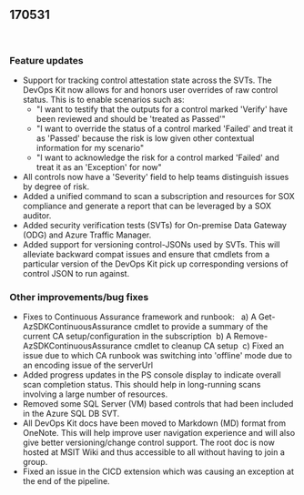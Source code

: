 ﻿## 170531 
 
### Feature updates 
* Support for tracking control attestation state across the SVTs. The DevOps Kit now allows for and honors user overrides of raw control status. This is to enable scenarios such as: 
	* "I want to testify that the outputs for a control marked 'Verify' have been reviewed and should be 'treated as Passed'" 
	* "I want to override the status of a control marked 'Failed' and treat it as 'Passed' because the risk is low given other contextual information for my scenario" 
	* "I want to acknowledge the risk for a control marked 'Failed' and treat it as an 'Exception' for now" 
* All controls now have a 'Severity' field to help teams distinguish issues by degree of risk. 
* Added a unified command to scan a subscription and resources for SOX compliance and generate a report that can be leveraged by a SOX auditor. 
* Added security verification tests (SVTs) for On-premise Data Gateway (ODG) and Azure Traffic Manager. 
* Added support for versioning control-JSONs used by SVTs. This will alleviate backward compat issues and ensure that cmdlets from a particular version of the DevOps Kit pick up corresponding versions of control JSON to run against.  
 
### Other improvements/bug fixes 
* Fixes to Continuous Assurance framework and runbook:  
	a) A Get-AzSDKContinuousAssurance cmdlet to provide a summary of the current CA setup/configuration in the subscription 
	b) A Remove-AzSDKContinuousAssurance cmdlet to cleanup CA setup 
	c) Fixed an issue due to which CA runbook was switching into 'offline' mode due to an encoding issue of the serverUrl 
* Added progress updates in the PS console display to indicate overall scan completion status. This should help in long-running scans involving a large number of resources. 
* Removed some SQL Server (VM) based controls that had been included in the Azure SQL DB SVT.  
* All DevOps Kit docs have been moved to Markdown (MD) format from OneNote. This will help improve user navigation experience and will also give better versioning/change control support. The root doc is now hosted at MSIT Wiki and thus accessible to all without having to join a group. 
* Fixed an issue in the CICD extension which was causing an exception at the end of the pipeline. 
